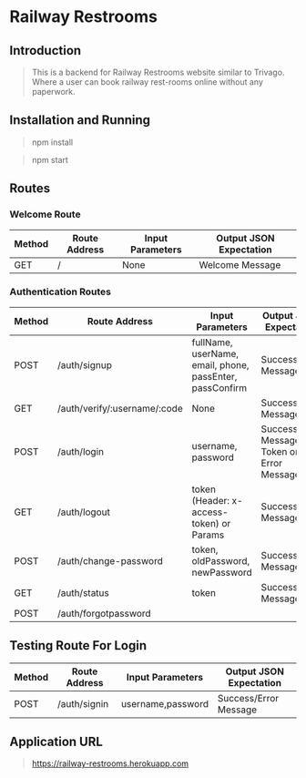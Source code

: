 # Railway Restrooms

## Introduction
>This is a backend for Railway Restrooms website similar to Trivago. Where a user can book railway rest-rooms online without any paperwork.
## Installation and Running

> npm install

> npm start

## Routes

### Welcome Route

Method | Route Address | Input Parameters | Output JSON Expectation
--- | --- | --- | ---
GET | / | None | Welcome Message

### Authentication Routes

Method | Route Address | Input Parameters | Output JSON Expectation
--- | --- | --- | ---
POST | /auth/signup | fullName, userName, email, phone, passEnter, passConfirm | Success/Error Message
GET | /auth/verify/:username/:code | None | Success/Error Message
POST | /auth/login | username, password | Success Message -> Token or Error Message
GET | /auth/logout | token (Header: x-access-token) or Params | Success/Error Message
POST | /auth/change-password | token, oldPassword, newPassword | Success/Error Message
GET | /auth/status | token | Success/Error Message
POST | /auth/forgotpassword | 

## Testing Route For Login
Method | Route Address | Input Parameters | Output JSON Expectation
--- | --- | --- | ---
POST | /auth/signin |username,password | Success/Error Message

## Application URL

>https://railway-restrooms.herokuapp.com
